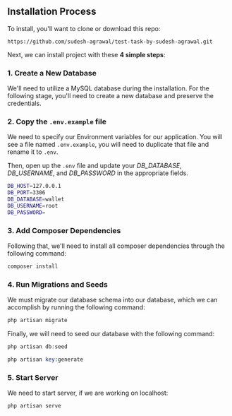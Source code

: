 ## Installation Process

To install, you'll want to clone or download this repo:

```
https://github.com/sudesh-agrawal/test-task-by-sudesh-agrawal.git
```


Next, we can install project with these **4 simple steps**:

### 1. Create a New Database

We'll need to utilize a MySQL database during the installation. For the following stage, you'll need to create a new database and preserve the credentials.

### 2. Copy the `.env.example` file

We need to specify our Environment variables for our application. You will see a file named `.env.example`, you will need to duplicate that file and rename it to `.env`.

Then, open up the `.env` file and update your *DB_DATABASE*, *DB_USERNAME*, and *DB_PASSWORD* in the appropriate fields.

```bash
DB_HOST=127.0.0.1
DB_PORT=3306
DB_DATABASE=wallet
DB_USERNAME=root
DB_PASSWORD=
```



### 3. Add Composer Dependencies

Following that, we'll need to install all composer dependencies through the following command:
```php
composer install
```

### 4. Run Migrations and Seeds

We must migrate our database schema into our database, which we can accomplish by running the following command:
```php
php artisan migrate
```

Finally, we will need to seed our database with the following command:

```php
php artisan db:seed
```

```php
php artisan key:generate
```

### 5. Start Server

We need to start server, if we are working on localhost:
```php
php artisan serve
```
